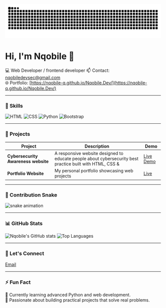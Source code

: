 ![GitHub Snake dark](https://github.com/Nqobile-Q/Nqobile-Q/blob/output/github-snake-dark.svg?palette=github-dark&speed=50&color_snake=#00ffff&color_dots=#001f3f,#0074D9,#7FDBFF#gh-dark-mode-only)

# Hi, I'm Nqobile 👋
💻 Web Developer / frontend developer 
📫 Contact: [nqobiledevsec@gmail.com](mailto:nqobiledevsec@gmail.com)  
🌐 Portfolio: [https://nqobile-q.github.io/Nqobile.Dev/](https://nqobile-q.github.io/Nqobile.Dev/)  

---

### 🎨 Skills
![HTML](https://img.shields.io/badge/HTML5-FAC8D8?style=for-the-badge&logo=html5&logoColor=white)
![CSS](https://img.shields.io/badge/CSS3-FAC8D8?style=for-the-badge&logo=css3&logoColor=white)
![Python](https://img.shields.io/badge/Python-FAC8D8?style=for-the-badge&logo=python&logoColor=black)
![Bootstrap](https://img.shields.io/badge/Bootstrap-FAC8D8?style=for-the-badge&logo=bootstrap&logoColor=white)

---

### 📂 Projects
| Project | Description | Demo |
|---------|-------------|------|
| **Cybersecurity Awareness website** | A responsive website designed to educate people about cybersecurity best practice built with HTML, CSS &  | [Live Demo](https://yourdemo.com) |
| **Portfolio Website** | My personal portfolio showcasing web projects | [Live](https://nqobilenkosi.github.io/portfolio/) |

---

### 🐍 Contribution Snake
![snake animation](https://github.com/nqobile-q/nqobile-q/blob/output/github-contribution-grid-snake.svg)

---

### 📊 GitHub Stats
![Nqobile's GitHub stats](https://github-readme-stats.vercel.app/api?username=Nqobile-Q&show_icons=true&theme=light&hide_border=true)
![Top Languages](https://github-readme-stats.vercel.app/api/top-langs/?username=Nqobile-Q&layout=compact&theme=light&hide_border=true)

---

### 💬 Let's Connect
 [Email](mailto:nqobiledevsec@gmail.com)

---

### ⚡ Fun Fact
🌱 Currently learning advanced Python and web development.  
🎯 Passionate about building practical projects that solve real problems.
